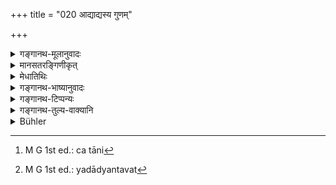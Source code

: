 +++
title = "020 आद्याद्यस्य गुणम्"

+++

<details><summary>गङ्गानथ-मूलानुवादः</summary>

Among these (Elementary Substances), each succeeding one acquires the quality of what precedes it; and each elemental substance is endowed with as many qualities as the place it occupies (in the order in which the said substances are set forth).—(20)


“Why does the Author use the form ‘ādyādyasya’? The correct form should be ‘ādyasyādyasya’, the repetition of the term ‘ādyasya’ being necessitated by Pāṇini’s Sūtra 8.1.4; just as we have in such expressions as ‘paraḥ paraḥ.’”
</details>

<details><summary>मानसतरङ्गिणीकृत्</summary>

The properties of the original particles in a combination, and the way in which they combined, influence the properties of the emergent particles.
</details>

<details><summary>मेधातिथिः</summary>

पूर्वश्लोके केचिद् अन्यथा सप्तसंख्या परिकल्पयन्ति । पञ्चेन्द्रियाणि चक्षुरादीनि वर्गीकृतान्य् एकीभवन्ति । बोधहेतुतयैकेन धर्मेण योगाद् एकत्वेन निर्दिश्यन्ते । एवं कर्मेन्द्रियाणि । तौ च वर्गद्वित्वाद् द्वौ पुरुषौ भवतः । पञ्चभूतानि भेदेनैव निर्दिष्टानि कर्यवैलक्षण्यात् । तद् एवं सप्तपुरुषास् तेषां या मूर्त्यर्थाः सूक्ष्मा मात्रा निर्माणकार्याणि तन्मात्राण्य् अहंकारश् च । अन्यत् समानम् । 

- अतश् च भूतानां पूर्वश्लोके संनिधानाद् **एषाम्** इति तेषाम् प्रतिनिर्देशः । यद्य् अपि च व्यवहिते बहूनि वचनानि[^५२] संनिहितानि तथापि य इहार्थः प्रतिपाद्यते विशिष्टसंख्याकर्तृगुणवत्त्वं तद् भूतानाम् एव संभवति नान्येषां, प्रकृतत्वे सत्य् अपि । 


[^५२]:
     M G 1st ed.: ca tāni

- अतो ऽयं श्लोकार्थः । एषां भूतानां यद् यत आद्यं[^५३] तस्य यद्रूपं ततो ऽनन्तरं पठितं तत् तत् पूर्वस्य संबन्धेन गुणं गृह्णाति । गुणशब्देन शब्दादयः पञ्चोच्यन्ते । आद्यत्वं चात्र वक्ष्यमाणया व्यवस्थया "आकाशं जायते" (म्ध् १.७५) इति । गुणत्वं च शब्दादीनां तत्रैव वक्ष्यति । यो य आकाशादिलक्षणो ऽर्थो **यावतिथः** यावतां पूरणः । "वतोर् इथुक्" (पाण् ५.२.५३) । द्वितीये तृतीये ऽवस्थाने स्थितः स **तावद्गुणः** । तावन्तो गुणास् तस्य भवन्ति । द्वितीयस्थाने स्थितो द्विगुण इत्यादि । परस्पराद्याद्यगुणसंबन्धित्वं प्रथमे ऽर्धश्लोक उक्तम् । तत्र यः स्वशब्देन यस्यैव यो गुणो ऽभिहितः "तस्य शब्दगुणं विदुः," (म्ध् १.७५) "तद् रूपगुणम् उच्यते" (म्ध् १.७७) इत्यादि । ततश् च पूर्वगुणावाप्तौ द्वैगुण्यम् आकाशं वर्जयित्वा भूतानां प्राप्तम् । अत उक्तम् **यो यो यावतिथ** इति । तेन द्विगुणो वायुस् त्रिगुणं तेजस् चतुर्गुणा आपः पञ्चगुणा भूमिर् इति । आद्याद्यस्येति कथम् । आद्यस्याद्यस्येह भवितव्यम् । नित्यवीप्सयोर् इति द्विवचनेन । यथा परः पर इति । छन्दोभिर् अविशेषात् स्मृतीनां लुग्वृत्तानुरोधाच् चैवं पठितम् ॥ १.२० ॥


[^५३]:
     M G 1st ed.: yadādyantavat
</details>

<details><summary>गङ्गानथ-भाष्यानुवादः</summary>

In the preceding verse some people offer a different explanation of the number ‘seven’:—(1) The five *organs of sensation*, the Eye and the rest, taken together from a single group; they are regarded as ‘one’ on account of their possessing the common character of being *the instruments of perception*;—(2) similarly the five *organs of action*; these two, forming two groups, are ‘*two* principles’;—(3-7) the five elemental substances, being treated individually, by reason of their functions being distinct from one another, are the ‘*seven principles*’; and the five Rudimentary Substances and the principle of Egoism are the ‘subtile constituents’ that go to make up the ‘bodies’ of the said seven;—*i.e*., these seven are the products of evolution from the said six.—The rest of the verse is explained in the same manner as set forth above.

Thus, in accordance with this explanation, the Elemental Substances having been spoken of in the preceding verse (19), the pronoun ‘*eṣām*,’ ‘*among these*,’ refers to those same substances. Though there are several words intervening (between the mention of Elemental Substances in verse (19) and the pronoun ‘among *these*’ in the present verse), which are in closer proximity to the pronoun, yet, as a matter of fact, what Is described in the present verse,—the fact of ‘these’ being endowed with a particular number of qualities derived from well-defined sources—is applicable only to the Elementary Substances, and not to other things; even though these latter may form the subject-matter of the context (and may as such, be capable of being referred to by the pronoun in question).

The meaning of the verse thus comes to this:—‘*Among these*’ Elemental Substances,—which are set out (later on) in a definite order of sequence, one preceding the other—the ‘succeeding one’ acquires the quality of the preceding one, through its connection with it.—The term ‘*quality*’ here stands for the five, Sound and the rest;—the ‘*preceding*’ (and ‘succeeding’) is in reference to the order in which the names of the Elemental Substances are set forth in verse 75 below, where it is said that ‘first of all Ākāśa is produced &c., &c.’ The fact of sound &c., being the qualities of these substances will also bo described in that same verse.—Among Ākāśa and the rest, each one occupies a definite place in the order in which they are set forth; the term ‘*yāvatithaḥ*’ means *the number of the place occupied by it*; the word being formed by the adding of the affix ‘*ithuk*,’ by Pāṇini’s
*Sūtra* 5.2.53. The meaning is that each substance becomes endowed with
as many qualities as the place, *second* or *third*, &c., occupied by it; that is, the substance occupying the *second* place in the order of sequence has *two* qualities, that occupying the *third* place has
*three*, and so on.

The first half of the verse means that among the Elemental Substances, each succeeding one acquires the quality of its predecessor; and each of them is later on (under verses 75 &c.) described has having one quality inherent in itself; for instance, ‘Ākāśa is known as possessing the quality of sound’ (verse 75); ‘Fire is described as possessing the quality of colour’ (verse 77), and so forth; so that acquiring one quality from its predecessor (and having one inherent in itself) each substance would appear to be endowed with only two qualities,—with the sole exception of Ākāśa (which, having no substance ‘preceding’ it, would have the single quality of Sound, which is inherent in itself); hence with a view to preclude such an idea, the author has added the the second half of the verse—*Each Elemental Substance being endowed with as many qualities &c. &c*.,—which means that Wind has *two* qualities, Fire has *three*, Water has *four*, and Earth has *five*.

> “Why does the Author use the form ‘*ādyādyasya*’? The correct form > should be ‘*ādyasyādyasya*’, the repetition of the term ‘*ādyasya*’ > being necessitated by Pāṇini’s *Sūtra* 8.1.4; just as we have in such > expressions as ‘*paraḥ paraḥ*.’”

The form used is due to the exigencies of metre; and exigencies of metre justify the non-observance of rules.—(20)
</details>

<details><summary>गङ्गानथ-टिप्पन्यः</summary>

Nandana places verse 27 before 20. There appears to be no justification
for deviating from the order adopted by all other commentators.
</details>

<details><summary>गङ्गानथ-तुल्य-वाक्यानि</summary>

*Mahābhārata*, 12.232.8.—‘The qualities of the preceding go over to the
succeeding and whatever it is and in whatever form and place, so many
qualities it is declared to possess.’
</details>

<details><summary>Bühler</summary>

020	Among them each succeeding (element) acquires the quality of the preceding one, and whatever place (in the sequence) each of them occupies, even so many qualities it is declared to possess.
</details>
